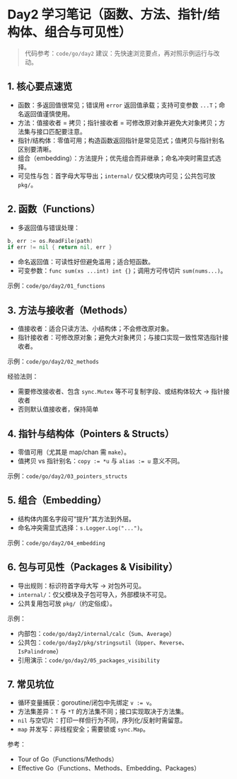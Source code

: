 # Day2 学习笔记（函数、方法、指针/结构体、组合与可见性）

> 代码参考：`code/go/day2`
> 建议：先快速浏览要点，再对照示例运行与改动。

## 1. 核心要点速览
- 函数：多返回值很常见；错误用 `error` 返回值承载；支持可变参数 `...T`；命名返回值谨慎使用。
- 方法：值接收者 = 拷贝；指针接收者 = 可修改原对象并避免大对象拷贝；方法集与接口匹配要注意。
- 指针/结构体：零值可用；构造函数返回指针是常见范式；值拷贝与指针别名区别要清晰。
- 组合（embedding）：方法提升；优先组合而非继承；命名冲突时需显式选择。
- 可见性与包：首字母大写导出；`internal/` 仅父模块内可见；公共包可放 `pkg/`。

## 2. 函数（Functions）
- 多返回值与错误处理：
```go
b, err := os.ReadFile(path)
if err != nil { return nil, err }
```
- 命名返回值：可读性好但避免滥用；适合短函数。
- 可变参数：`func sum(xs ...int) int {}`；调用方可传切片 `sum(nums...)`。

示例：`code/go/day2/01_functions`

## 3. 方法与接收者（Methods）
- 值接收者：适合只读方法、小结构体；不会修改原对象。
- 指针接收者：可修改原对象；避免大对象拷贝；与接口实现一致性常选指针接收者。

示例：`code/go/day2/02_methods`

经验法则：
- 需要修改接收者、包含 `sync.Mutex` 等不可复制字段、或结构体较大 → 指针接收者
- 否则默认值接收者，保持简单

## 4. 指针与结构体（Pointers & Structs）
- 零值可用（尤其是 map/chan 需 `make`）。
- 值拷贝 vs 指针别名：`copy := *u` 与 `alias := u` 意义不同。

示例：`code/go/day2/03_pointers_structs`

## 5. 组合（Embedding）
- 结构体内匿名字段可“提升”其方法到外层。
- 命名冲突需显式选择：`s.Logger.Log("...")`。

示例：`code/go/day2/04_embedding`

## 6. 包与可见性（Packages & Visibility）
- 导出规则：标识符首字母大写 → 对包外可见。
- `internal/`：仅父模块及子包可导入，外部模块不可见。
- 公共复用包可放 `pkg/`（约定俗成）。

示例：
- 内部包：`code/go/day2/internal/calc`（`Sum`、`Average`）
- 公共包：`code/go/day2/pkg/stringsutil`（`Upper`、`Reverse`、`IsPalindrome`）
- 引用演示：`code/go/day2/05_packages_visibility`

## 7. 常见坑位
- 循环变量捕获：goroutine/闭包中先绑定 `v := v`。
- 方法集差异：`T` 与 `*T` 的方法集不同；接口实现取决于方法集。
- `nil` 与空切片：打印一样但行为不同，序列化/反射时需留意。
- `map` 并发写：非线程安全；需要锁或 `sync.Map`。

参考：
- Tour of Go（Functions/Methods）
- Effective Go（Functions、Methods、Embedding、Packages） 
